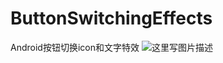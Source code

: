 # ButtonSwitchingEffects
Android按钮切换icon和文字特效
![这里写图片描述](https://github.com/peach-djf/ButtonSwitchingEffects/blob/master/Kapture%202019-05-15%20at%2023.56.12.gif)
